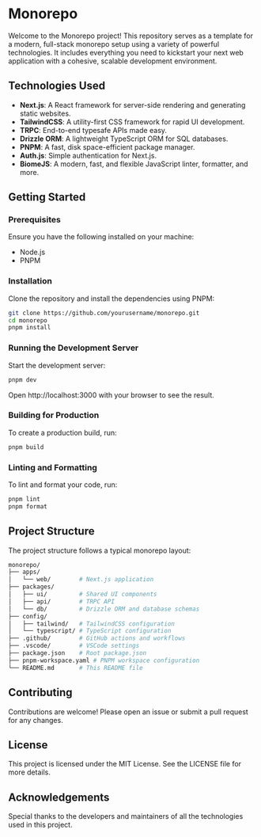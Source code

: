# Monorepo

Welcome to the Monorepo project! This repository serves as a template for a modern, full-stack monorepo setup using a variety of powerful technologies. It includes everything you need to kickstart your next web application with a cohesive, scalable development environment.

## Technologies Used

- **Next.js**: A React framework for server-side rendering and generating static websites.
- **TailwindCSS**: A utility-first CSS framework for rapid UI development.
- **TRPC**: End-to-end typesafe APIs made easy.
- **Drizzle ORM**: A lightweight TypeScript ORM for SQL databases.
- **PNPM**: A fast, disk space-efficient package manager.
- **Auth.js**: Simple authentication for Next.js.
- **BiomeJS**: A modern, fast, and flexible JavaScript linter, formatter, and more.

## Getting Started

### Prerequisites

Ensure you have the following installed on your machine:

- Node.js
- PNPM

### Installation

Clone the repository and install the dependencies using PNPM:

```bash
git clone https://github.com/yourusername/monorepo.git
cd monorepo
pnpm install
```
### Running the Development Server

Start the development server:

```bash
pnpm dev
```

Open http://localhost:3000 with your browser to see the result.

### Building for Production

To create a production build, run:

```bash
pnpm build
```

### Linting and Formatting

To lint and format your code, run:

```bash
pnpm lint
pnpm format
```

## Project Structure

The project structure follows a typical monorepo layout:

```bash
monorepo/
├── apps/
│   └── web/        # Next.js application
├── packages/
│   ├── ui/         # Shared UI components
│   ├── api/        # TRPC API
│   └── db/         # Drizzle ORM and database schemas
├── config/
│   ├── tailwind/   # TailwindCSS configuration
│   └── typescript/ # TypeScript configuration
├── .github/        # GitHub actions and workflows
├── .vscode/        # VSCode settings
├── package.json    # Root package.json
├── pnpm-workspace.yaml # PNPM workspace configuration
└── README.md       # This README file
```

## Contributing
Contributions are welcome! Please open an issue or submit a pull request for any changes.

## License
This project is licensed under the MIT License. See the LICENSE file for more details.

## Acknowledgements
Special thanks to the developers and maintainers of all the technologies used in this project.
